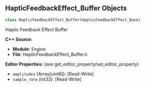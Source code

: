 ## HapticFeedbackEffect_Buffer Objects

```python
class HapticFeedbackEffect_Buffer(HapticFeedbackEffect_Base)
```

Haptic Feedback Effect Buffer

**C++ Source:**

- **Module**: Engine
- **File**: HapticFeedbackEffect_Buffer.h

**Editor Properties:** (see get_editor_property/set_editor_property)

- ``amplitudes`` (Array[uint8]):  [Read-Write]
- ``sample_rate`` (int32):  [Read-Write]

<a id="unreal.HapticFeedbackEffect_Curve"></a>
